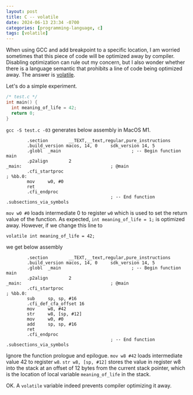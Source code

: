 ```yaml
---
layout: post
title: C -- volatile
date: 2024-06-13 23:34 -0700
categories: [programming-language, c]
tags: [volatile]
---
```


When using GCC and add breakpoint to a specific location, I am worried
sometimes that this piece of code will be optimized away by compiler. Disabling
optimization can rule out my concern, but I also wonder whether there is a
language semantic that prohibits a line of code being optimized away. The
answer is [volatile](https://barrgroup.com/blog/how-use-cs-volatile-keywordj).

Let's do a simple experiment.

```c
/* test.c */
int main() {
  int meaning_of_life = 42;
  return 0;
}
```

`gcc -S test.c -03` generates below assembly in MacOS M1.

```
        .section        __TEXT,__text,regular,pure_instructions
        .build_version macos, 14, 0     sdk_version 14, 5
        .globl  _main                           ; -- Begin function main
        .p2align        2
_main:                                  ; @main
        .cfi_startproc
; %bb.0:
        mov     w0, #0
        ret
        .cfi_endproc
                                        ; -- End function
.subsections_via_symbols
```

`mov w0 #0` loads intermediate 0 to register `w0` which is used to set the
return value of the function. As expected, `int meaning_of_life = 1;` is
optimized away. However, if we change this line to

```
volatile int meaning_of_life = 42;
```

we get below assembly

```
        .section        __TEXT,__text,regular,pure_instructions
        .build_version macos, 14, 0     sdk_version 14, 5
        .globl  _main                           ; -- Begin function main
        .p2align        2
_main:                                  ; @main
        .cfi_startproc
; %bb.0:
        sub     sp, sp, #16
        .cfi_def_cfa_offset 16
        mov     w8, #42
        str     w8, [sp, #12]
        mov     w0, #0
        add     sp, sp, #16
        ret
        .cfi_endproc
                                        ; -- End function
.subsections_via_symbols
```

Ignore the function prologue and epilogue. `mov w8 #42` loads intermediate
value 42 to register `w8`. `str w8, [sp, #12]` stores the value in register w8
into the stack at an offset of 12 bytes from the current stack pointer, which
is the location of local variable `meaning_of_life` in the stack.

OK. A `volatile` variable indeed prevents compiler optimizing it away.
